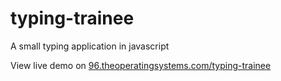 # typing-trainee
A small typing application in javascript

View live demo on [96.theoperatingsystems.com/typing-trainee](https://96.theoperatingsystems.com/typing-trainee)